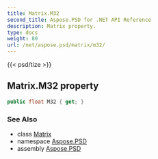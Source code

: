 ```yaml
---
title: Matrix.M32
second_title: Aspose.PSD for .NET API Reference
description: Matrix property. 
type: docs
weight: 80
url: /net/aspose.psd/matrix/m32/
---
```

{{< psd/tize >}}
## Matrix.M32 property

```csharp
public float M32 { get; }
```

### See Also

* class [Matrix](../)
* namespace [Aspose.PSD](../../matrix/)
* assembly [Aspose.PSD](../../../)


